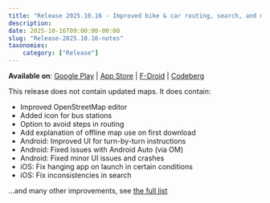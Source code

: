 ```yaml
---
title: "Release 2025.10.16 - Improved bike & car routing, search, and map styles"
description: 
date: 2025-10-16T09:00:00-00:00
slug: "Release-2025.10.16-notes"
taxonomies:
    category: ["Release"]
---
```


**Available on**: [Google Play](https://play.google.com/store/apps/details?id=app.comaps.google) | [App Store](https://apps.apple.com/app/comaps/id6747180809) | [F-Droid](https://f-droid.org/packages/app.comaps.fdroid/) | [Codeberg](https://codeberg.org/comaps/comaps/releases/tag/v2025.10.09-3) 

This release does not contain updated maps. It does contain:

- Improved OpenStreetMap editor
- Added icon for bus stations
- Option to avoid steps in routing
- Add explanation of offline map use on first download
- Android: Improved UI for turn-by-turn instructions
- Android: Fixed issues with Android Auto (via OM)
- Android: Fixed minor UI issues and crashes
- iOS: Fix hanging app on launch in certain conditions
- iOS: Fix inconsistencies in search

...and many other improvements, see [the full list](https://codeberg.org/comaps/comaps/releases/tag/v2025.10.16-1)
